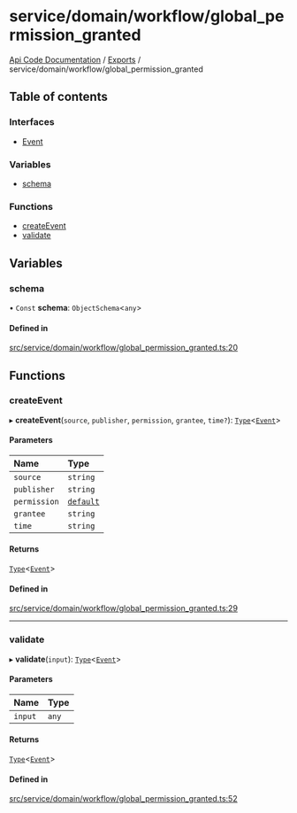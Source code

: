 # service/domain/workflow/global\_permission\_granted
 
[Api Code Documentation](../README.md) / [Exports](../modules.md) / service/domain/workflow/global\_permission\_granted

## Table of contents

### Interfaces

- [Event](../interfaces/service_domain_workflow_global_permission_granted.Event.md)

### Variables

- [schema](service_domain_workflow_global_permission_granted.md#schema)

### Functions

- [createEvent](service_domain_workflow_global_permission_granted.md#createevent)
- [validate](service_domain_workflow_global_permission_granted.md#validate)

## Variables

### schema

• `Const` **schema**: `ObjectSchema`<`any`\>

#### Defined in

[src/service/domain/workflow/global_permission_granted.ts:20](https://github.com/openkfw/TruBudget/blob/95e6f8a/api/src/service/domain/workflow/global_permission_granted.ts#L20)

## Functions

### createEvent

▸ **createEvent**(`source`, `publisher`, `permission`, `grantee`, `time?`): [`Type`](result.md#type)<[`Event`](../interfaces/service_domain_workflow_global_permission_granted.Event.md)\>

#### Parameters

| Name | Type |
| :------ | :------ |
| `source` | `string` |
| `publisher` | `string` |
| `permission` | [`default`](authz_intents.md#default) |
| `grantee` | `string` |
| `time` | `string` |

#### Returns

[`Type`](result.md#type)<[`Event`](../interfaces/service_domain_workflow_global_permission_granted.Event.md)\>

#### Defined in

[src/service/domain/workflow/global_permission_granted.ts:29](https://github.com/openkfw/TruBudget/blob/95e6f8a/api/src/service/domain/workflow/global_permission_granted.ts#L29)

___

### validate

▸ **validate**(`input`): [`Type`](result.md#type)<[`Event`](../interfaces/service_domain_workflow_global_permission_granted.Event.md)\>

#### Parameters

| Name | Type |
| :------ | :------ |
| `input` | `any` |

#### Returns

[`Type`](result.md#type)<[`Event`](../interfaces/service_domain_workflow_global_permission_granted.Event.md)\>

#### Defined in

[src/service/domain/workflow/global_permission_granted.ts:52](https://github.com/openkfw/TruBudget/blob/95e6f8a/api/src/service/domain/workflow/global_permission_granted.ts#L52)
